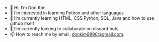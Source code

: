 - 👋 Hi, I’m Don Kim
- 👀 I’m interested in learning Python and other languages
- 🌱 I’m currently learning HTML, CSS Python, SQL, Java and how to use github itself
- 💞️ I’m currently looking to collaborate on discord bots
- 📫 How to reach me by email, donkim9996@gmail.com.

<!---
TheUdon/TheUdon is a ✨ special ✨ repository because its `README.md` (this file) appears on your GitHub profile.
You can click the Preview link to take a look at your changes.
--->
